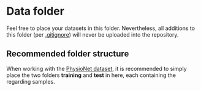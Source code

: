 # Data folder
Feel free to place your datasets in this folder. Nevertheless, all additions to this folder 
(per [.gitignore](.gitignore)) will never be uploaded into the repository.

## Recommended folder structure
When working with the [PhysioNet dataset](https://physionet.org/content/challenge-2018/1.0.0/), it is recommended 
to simply place the two folders **training** and **test** in here, each containing the regarding samples.